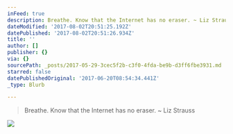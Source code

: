 ```yaml
---
inFeed: true
description: Breathe. Know that the Internet has no eraser. ~ Liz Strauss
dateModified: '2017-08-02T20:51:25.192Z'
datePublished: '2017-08-02T20:51:26.934Z'
title: ''
author: []
publisher: {}
via: {}
sourcePath: _posts/2017-05-29-3cec5f2b-c3f0-4fda-be9b-d3ff6fbe3931.md
starred: false
datePublishedOriginal: '2017-06-20T08:54:34.441Z'
_type: Blurb

---
```

> Breathe. Know that the Internet has no eraser. ~ Liz Strauss

![](https://the-grid-user-content.s3-us-west-2.amazonaws.com/56c30b29-6084-42ea-8570-6b68cc76c39b.jpg)